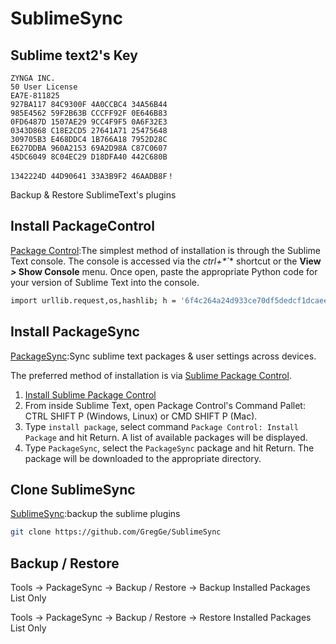 # SublimeSync

## Sublime text2's Key
```
ZYNGA INC.
50 User License
EA7E-811825
927BA117 84C9300F 4A0CCBC4 34A56B44
985E4562 59F2B63B CCCFF92F 0E646B83
0FD6487D 1507AE29 9CC4F9F5 0A6F32E3
0343D868 C18E2CD5 27641A71 25475648
309705B3 E468DDC4 1B766A18 7952D28C
E627DDBA 960A2153 69A2D98A C87C0607
45DC6049 8C04EC29 D18DFA40 442C680B

1342224D 44D90641 33A3B9F2 46AADB8F！
```

Backup & Restore SublimeText's plugins

## Install PackageControl

[Package Control](https://packagecontrol.io/):The simplest method of installation is through the Sublime Text console. The console is accessed via the **ctrl*+*`** shortcut or the **View *>* Show Console** menu. Once open, paste the appropriate Python code for your version of Sublime Text into the console.

```bash
import urllib.request,os,hashlib; h = '6f4c264a24d933ce70df5dedcf1dcaee' + 'ebe013ee18cced0ef93d5f746d80ef60'; pf = 'Package Control.sublime-package'; ipp = sublime.installed_packages_path(); urllib.request.install_opener( urllib.request.build_opener( urllib.request.ProxyHandler()) ); by = urllib.request.urlopen( 'http://packagecontrol.io/' + pf.replace(' ', '%20')).read(); dh = hashlib.sha256(by).hexdigest(); print('Error validating download (got %s instead of %s), please try manual install' % (dh, h)) if dh != h else open(os.path.join( ipp, pf), 'wb' ).write(by)
```

## Install PackageSync

[PackageSync](https://packagecontrol.io/packages/PackageSync):Sync sublime text packages & user settings across devices.

The preferred method of installation is via [Sublime Package Control](https://packagecontrol.io/).

1.  [Install Sublime Package Control](https://packagecontrol.io/installation)
2.  From inside Sublime Text, open Package Control's Command Pallet: CTRL SHIFT P (Windows, Linux) or CMD SHIFT P (Mac).
3.  Type `install package`, select command `Package Control: Install Package` and hit Return. A list of available packages will be displayed.
4.  Type `PackageSync`, select the `PackageSync` package and hit Return. The package will be downloaded to the appropriate directory.

## Clone SublimeSync

[SublimeSync](https://github.com/GregGe/SublimeSync):backup the sublime plugins

```bash
git clone https://github.com/GregGe/SublimeSync
```

## Backup / Restore 

Tools -> PackageSync -> Backup / Restore -> Backup Installed Packages List Only

Tools -> PackageSync -> Backup / Restore -> Restore Installed Packages List Only
